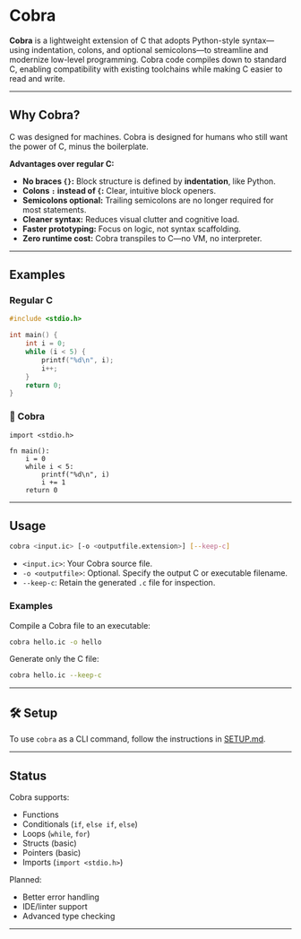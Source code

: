 # Cobra

**Cobra** is a lightweight extension of C that adopts Python-style syntax—using indentation, colons, and optional semicolons—to streamline and modernize low-level programming. Cobra code compiles down to standard C, enabling compatibility with existing toolchains while making C easier to read and write.

---

## Why Cobra?

C was designed for machines. Cobra is designed for humans who still want the power of C, minus the boilerplate.

**Advantages over regular C:**
- **No braces `{}`:** Block structure is defined by **indentation**, like Python.
- **Colons `:` instead of `{`:** Clear, intuitive block openers.
- **Semicolons optional:** Trailing semicolons are no longer required for most statements.
- **Cleaner syntax:** Reduces visual clutter and cognitive load.
- **Faster prototyping:** Focus on logic, not syntax scaffolding.
- **Zero runtime cost:** Cobra transpiles to C—no VM, no interpreter.

---

## Examples

### Regular C

```c
#include <stdio.h>

int main() {
    int i = 0;
    while (i < 5) {
        printf("%d\n", i);
        i++;
    }
    return 0;
}
```

### 🐍 Cobra

```cobra
import <stdio.h>

fn main():
    i = 0
    while i < 5:
        printf("%d\n", i)
        i += 1
    return 0
```

---

## Usage

```sh
cobra <input.ic> [-o <outputfile.extension>] [--keep-c]
```

- `<input.ic>`: Your Cobra source file.
- `-o <outputfile>`: Optional. Specify the output C or executable filename.
- `--keep-c`: Retain the generated `.c` file for inspection.

### Examples

Compile a Cobra file to an executable:
```sh
cobra hello.ic -o hello
```

Generate only the C file:
```sh
cobra hello.ic --keep-c
```

---

## 🛠️ Setup

To use `cobra` as a CLI command, follow the instructions in [SETUP.md](SETUP.md).

---

## Status

Cobra supports:
- Functions
- Conditionals (`if`, `else if`, `else`)
- Loops (`while`, `for`)
- Structs (basic)
- Pointers (basic)
- Imports (`import <stdio.h>`)

Planned:
- Better error handling
- IDE/linter support
- Advanced type checking

---
